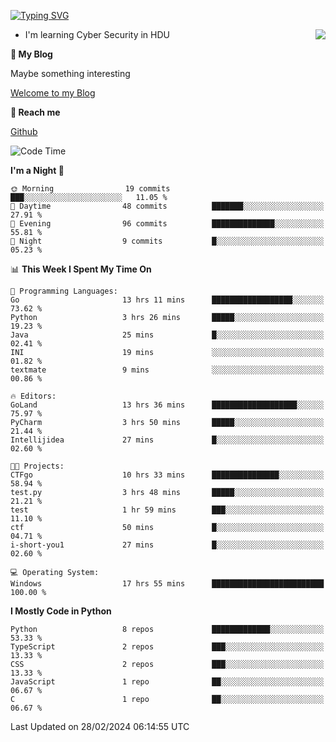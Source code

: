 [![Typing SVG](https://readme-typing-svg.herokuapp.com?font=Fira+Code&pause=1000&random=false&width=450&height=60&lines=Hello+%F0%9F%91%8B%F0%9F%8F%BB;I'm+JBNRZ)](https://git.io/typing-svg)

<a href="#">
  <img align="right" src="https://github-readme-stats.vercel.app/api?username=JBNRZ&show_icons=true&bg_color=15,f2f7fd,E0EAFC" />
</a>

- I'm learning Cyber Security in HDU

 **🌱 My Blog**

Maybe something interesting

[Welcome to my Blog](https://jbnrz.com.cn/)

 **💬 Reach me** 

[Github](https://github.com/JBNRZ)


<!--START_SECTION:waka-->
![Code Time](http://img.shields.io/badge/Code%20Time-349%20hrs%2056%20mins-blue)

**I'm a Night 🦉** 

```text
🌞 Morning                19 commits          ███░░░░░░░░░░░░░░░░░░░░░░   11.05 % 
🌆 Daytime                48 commits          ███████░░░░░░░░░░░░░░░░░░   27.91 % 
🌃 Evening                96 commits          ██████████████░░░░░░░░░░░   55.81 % 
🌙 Night                  9 commits           █░░░░░░░░░░░░░░░░░░░░░░░░   05.23 % 
```


📊 **This Week I Spent My Time On** 

```text
💬 Programming Languages: 
Go                       13 hrs 11 mins      ██████████████████░░░░░░░   73.62 % 
Python                   3 hrs 26 mins       █████░░░░░░░░░░░░░░░░░░░░   19.23 % 
Java                     25 mins             █░░░░░░░░░░░░░░░░░░░░░░░░   02.41 % 
INI                      19 mins             ░░░░░░░░░░░░░░░░░░░░░░░░░   01.82 % 
textmate                 9 mins              ░░░░░░░░░░░░░░░░░░░░░░░░░   00.86 % 

🔥 Editors: 
GoLand                   13 hrs 36 mins      ███████████████████░░░░░░   75.97 % 
PyCharm                  3 hrs 50 mins       █████░░░░░░░░░░░░░░░░░░░░   21.44 % 
Intellijidea             27 mins             █░░░░░░░░░░░░░░░░░░░░░░░░   02.60 % 

🐱‍💻 Projects: 
CTFgo                    10 hrs 33 mins      ███████████████░░░░░░░░░░   58.94 % 
test.py                  3 hrs 48 mins       █████░░░░░░░░░░░░░░░░░░░░   21.21 % 
test                     1 hr 59 mins        ███░░░░░░░░░░░░░░░░░░░░░░   11.10 % 
ctf                      50 mins             █░░░░░░░░░░░░░░░░░░░░░░░░   04.71 % 
i-short-you1             27 mins             █░░░░░░░░░░░░░░░░░░░░░░░░   02.60 % 

💻 Operating System: 
Windows                  17 hrs 55 mins      █████████████████████████   100.00 % 
```

**I Mostly Code in Python** 

```text
Python                   8 repos             █████████████░░░░░░░░░░░░   53.33 % 
TypeScript               2 repos             ███░░░░░░░░░░░░░░░░░░░░░░   13.33 % 
CSS                      2 repos             ███░░░░░░░░░░░░░░░░░░░░░░   13.33 % 
JavaScript               1 repo              ██░░░░░░░░░░░░░░░░░░░░░░░   06.67 % 
C                        1 repo              ██░░░░░░░░░░░░░░░░░░░░░░░   06.67 % 
```




 Last Updated on 28/02/2024 06:14:55 UTC
<!--END_SECTION:waka-->
